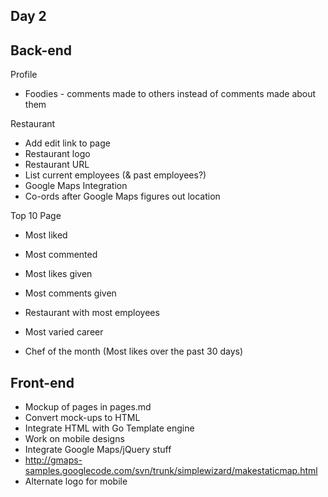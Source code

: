 Day 2
------

Back-end
----

Profile
* Foodies - comments made to others instead of comments made about them

Restaurant
* Add edit link to page
* Restaurant logo
* Restaurant URL
* List current employees (& past employees?)
* Google Maps Integration
* Co-ords after Google Maps figures out location

Top 10 Page
* Most liked
* Most commented
* Most likes given
* Most comments given
* Restaurant with most employees
* Most varied career

* Chef of the month (Most likes over the past 30 days)

Front-end
---

* Mockup of pages in pages.md
* Convert mock-ups to HTML
* Integrate HTML with Go Template engine
* Work on mobile designs
* Integrate Google Maps/jQuery stuff
* http://gmaps-samples.googlecode.com/svn/trunk/simplewizard/makestaticmap.html
* Alternate logo for mobile
